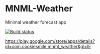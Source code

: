 # MNML-Weather

Minimal weather forecast app

[![Build status](https://build.appcenter.ms/v0.1/apps/a13eeb4a-3db1-4e01-957d-8ae96ccfb4a0/branches/dev/badge)](https://appcenter.ms)

https://play.google.com/store/apps/details?id=com.cookiesmile.mnml_weather&gl=IE
